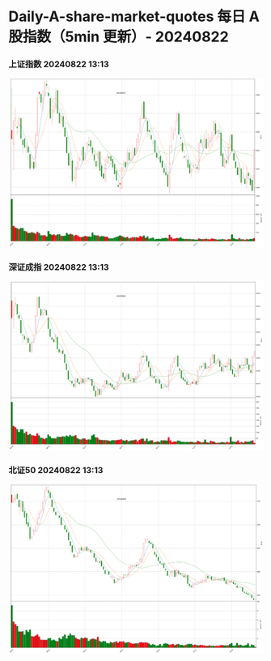 
# Daily-A-share-market-quotes 每日 A 股指数（5min 更新）- 20240822

### 上证指数 20240822 13:13
![](./fig/2024/8/20240822-sh000001.png)

### 深证成指 20240822 13:13
![](./fig/2024/8/20240822-sz399001.png)

### 北证50 20240822 13:13
![](./fig/2024/8/20240822-bj899050.png)
